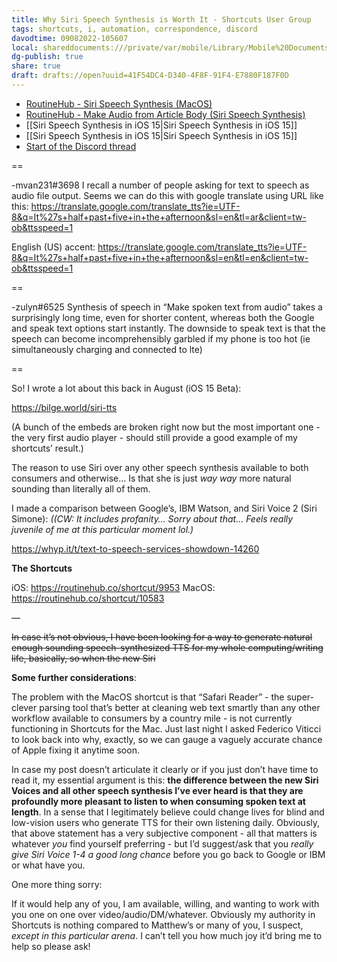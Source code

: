 ```yaml
---
title: Why Siri Speech Synthesis is Worth It - Shortcuts User Group
tags: shortcuts, i, automation, correspondence, discord
davodtime: 09082022-105607
local: shareddocuments:///private/var/mobile/Library/Mobile%20Documents/iCloud~md~obsidian/Documents/OBSHIDDIAN/drafts/41F54DC4-D340-4F8F-91F4-E7880F187F0D.md
dg-publish: true
share: true
draft: drafts://open?uuid=41F54DC4-D340-4F8F-91F4-E7880F187F0D
---
```

- [RoutineHub - Siri Speech Synthesis (MacOS)](https://routinehub.co/shortcut/10583/)
- [RoutineHub - Make Audio from Article Body (Siri Speech Synthesis)](https://routinehub.co/shortcut/9953/)
- [[Siri Speech Synthesis in iOS 15|Siri Speech Synthesis in iOS 15]]
- [[Siri Speech Synthesis in iOS 15|Siri Speech Synthesis in iOS 15]]
- [Start of the Discord thread](https://discord.com/channels/551914015131959308/551914015131959317/917469831777898576)

==

-mvan231#3698
I recall a number of people asking for text to speech as audio file output. Seems we can do this with google translate using URL like this:
https://translate.google.com/translate_tts?ie=UTF-8&q=It%27s+half+past+five+in+the+afternoon&sl=en&tl=ar&client=tw-ob&ttsspeed=1

English (US) accent:
https://translate.google.com/translate_tts?ie=UTF-8&q=It%27s+half+past+five+in+the+afternoon&sl=en&tl=en&client=tw-ob&ttsspeed=1

==

-zulyn#6525
Synthesis of speech in “Make spoken text from audio” takes a surprisingly long time, even for shorter content, whereas both the Google and speak text options start instantly. The downside to speak text is that the speech can become incomprehensibly garbled if my phone is too hot (ie simultaneously charging and connected to lte)

==

So! I wrote a lot about this back in August (iOS 15 Beta):

https://bilge.world/siri-tts

(A bunch of the embeds are broken right now but the most important one - the very first audio player - should still provide a good example of my shortcuts’ result.)

The reason to use Siri over any other speech synthesis available to both consumers and otherwise… Is that she is just *way way* more natural sounding than literally all of them. 

I made a comparison between Google’s, IBM Watson, and Siri Voice 2 (Siri Simone): 
*((CW: It includes profanity… Sorry about that… Feels really juvenile of me at this particular moment lol.)*

https://whyp.it/t/text-to-speech-services-showdown-14260

**The Shortcuts**

iOS: https://routinehub.co/shortcut/9953
MacOS: https://routinehub.co/shortcut/10583

—

~~In case it’s not obvious, I have been looking for a way to generate natural enough sounding speech-synthesized TTS for my whole computing/writing life, basically, so when the new Siri~~

**Some further considerations**:

The problem with the MacOS shortcut is that “Safari Reader” - the super-clever parsing tool that’s better at cleaning web text smartly than any other workflow available to consumers by a country mile - is not currently functioning in Shortcuts for the Mac. Just last night I asked Federico Viticci to look back into why, exactly, so we can gauge a vaguely accurate chance of Apple fixing it anytime soon.

In case my post doesn’t articulate it clearly or if you just don’t have time to read it, my essential argument is this: **the difference between the new Siri Voices and all other speech synthesis I’ve ever heard is that they are profoundly more pleasant to listen to when consuming spoken text at length**. In a sense that I legitimately believe could change lives for blind and low-vision users who generate TTS for their own listening daily. Obviously, that above statement has a very subjective component - all that matters is whatever *you* find yourself preferring - but I’d suggest/ask that you *really give Siri Voice 1-4 a good long chance* before you go back to Google or IBM or what have you. 

One more thing sorry:

If it would help any of you, I am available, willing, and wanting to work with you one on one over video/audio/DM/whatever. Obviously my authority in Shortcuts is nothing compared to Matthew’s or many of you, I suspect, *except in this particular arena*. I can’t tell you how much joy it’d bring me to help so please ask!